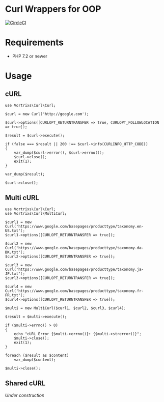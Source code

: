 # Curl Wrappers for OOP

[![CircleCI](https://circleci.com/gh/vortrixs/curl/tree/master.svg?style=svg)](https://circleci.com/gh/vortrixs/curl/tree/master)

# Requirements
* PHP 7.2 or newer

# Usage

## cURL

```
use Vortrixs\Curl\Curl;

$curl = new Curl('http://google.com');

$curl->options([CURLOPT_RETURNTRANSFER => true, CURLOPT_FOLLOWLOCATION => true]);

$result = $curl->execute();

if (false === $result || 200 !== $curl->info(CURLINFO_HTTP_CODE))
{
	var_dump($curl->error(), $curl->errno());
	$curl->close();
	exit(1);
}

var_dump($result);

$curl->close();
```

## Multi cURL

```
use Vortrixs\Curl\Curl;
use Vortrixs\Curl\MultiCurl;

$curl1 = new Curl('https://www.google.com/basepages/producttype/taxonomy.en-US.txt');
$curl1->options([CURLOPT_RETURNTRANSFER => true]);

$curl2 = new Curl('https://www.google.com/basepages/producttype/taxonomy.da-DK.txt');
$curl2->options([CURLOPT_RETURNTRANSFER => true]);

$curl3 = new Curl('https://www.google.com/basepages/producttype/taxonomy.ja-JP.txt');
$curl3->options([CURLOPT_RETURNTRANSFER => true]);
	
$curl4 = new Curl('https://www.google.com/basepages/producttype/taxonomy.fr-FR.txt');
$curl4->options([CURLOPT_RETURNTRANSFER => true]);

$multi = new MultiCurl($curl1, $curl2, $curl3, $curl4);

$result = $multi->execute();

if ($multi->errno() > 0)
{
	echo "cURL Error {$multi->errno()}: {$multi->strerror()}";
	$multi->close();
	exit(1);
}

foreach ($result as $content)
	var_dump($content);

$multi->close();
```

## Shared cURL
_Under construction_
